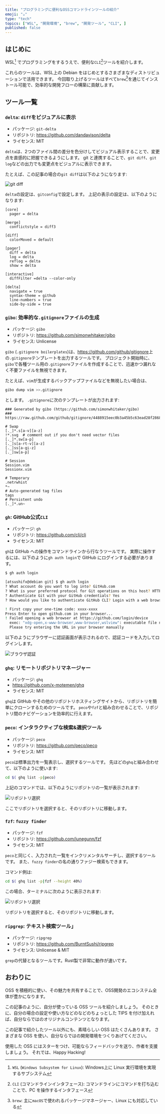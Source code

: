 ```yaml
---
title: "プログラミングに便利なOSSコマンドラインツールの紹介"
emoji: "☕"
type: "tech"
topics: ["WSL", "開発環境", "brew", "開発ツール", "CLI", ]
published: false
---
```


## はじめに

WSL[^1] でプログラミングをするうえで、便利な`CLI`[^2]ツールを紹介します。

これらのツールは、WSL上の Debian をはじめとするさまざまなディストリビューションで活用できます。
今回取り上げるツールはすべて`brew`[^3]を通じてインストール可能で、効率的な開発フローの構築に貢献します。

[^1]: `WSL` (`Windows Subsystem for Linux`): Windows上に Linux 実行環境を実現するサブシステム
[^2]: `CLI` (コマンドラインインタフェース): コマンドラインにコマンドを打ち込むことで、PC を操作するインタフェース
[^3]: `brew`: 主に`macOS`で使われるパッケージマネージャー、Linux にも対応している

## ツール一覧

### `delta`: `diff`をビジュアルに表示

- パッケージ: `git-delta`
- リポジトリ: <https://github.com/dandavison/delta>
- ライセンス: MIT

`delta`は、2つのファイル間の差分を色分けしてビジュアル表示することで、変更点を直感的に把握できるようにします。
git と連携することで、`git diff`、`git log`などの出力でも変更点をビジュアルに表示できます。

たとえば、この記事の場合の`git diff`は以下のようになります:

![`git diff`](https://i.imgur.com/5OZKUsh.jpg)

`delta`の設定は、`gitconfig`で設定します。
上記の表示の設定は、以下のようになります:

```bash: git/config
[core]
  pager = delta

[merge]
  conflictstyle = diff3

[diff]
  colorMoved = default

[pager]
  diff = delta
  log = delta
  reflog = delta
  show = delta

[interactive]
  diffFilter =delta --color-only

[delta]
  navigate = true
  syntax-theme = github
  line-numbers = true
  side-by-side = true

```

### `gibo`: 効率的な`.gitignore`ファイルの生成

- パッケージ: `gibo`
- リポジトリ: <https://github.com/simonwhitaker/gibo>
- ライセンス: Unlicense

`gibo` (`.gitignore boilerplates`)は、<https://github.com/github/gitignore>上の`.gitignore`テンプレートを出力するツールです。
プロジェクト開始時に、`gibo`で各種ツール用の`.gitignore`ファイルを作成することで、迅速かつ漏れなく不要ファイルを無視できます。

たとえば、`vim`が生成するバックアップファイルなどを無視したい場合は、

```bash
gibo dump vim >>.gitignore

```

とします。
`.gitignore`に次のテンプレートが出力されます:

```bash:.gitognore
### Generated by gibo (https://github.com/simonwhitaker/gibo)
### https://raw.github.com/github/gitignore/4488915eec0b3a45b5c63ead28f286819c0917de/Global/Vim.gitignore

# Swap
[._]*.s[a-v][a-z]
!*.svg  # comment out if you don't need vector files
[._]*.sw[a-p]
[._]s[a-rt-v][a-z]
[._]ss[a-gi-z]
[._]sw[a-p]

# Session
Session.vim
Sessionx.vim

# Temporary
.netrwhist
*~
# Auto-generated tag files
tags
# Persistent undo
[._]*.un~

```

### `gh`: GitHub公式`CLI`

- パッケージ: `gh`
- リポジトリ: <https://github.com/cli/cli>
- ライセンス: MIT

`gh`は GitHub への操作をコマンドラインから行なうツールです。
実際に操作するには、以下のように`gh auth login`で GitHub にログインする必要があります。

```bash
$ gh auth login

[atsushifx@debian git] $ gh auth login
? What account do you want to log into? GitHub.com
? What is your preferred protocol for Git operations on this host? HTTPS
? Authenticate Git with your GitHub credentials? Yes
? How would you like to authenticate GitHub CLI? Login with a web browser

! First copy your one-time code: xxxx-xxxx
Press Enter to open github.com in your browser...
! Failed opening a web browser at https://github.com/login/device
  exec: "xdg-open,x-www-browser,www-browser,wslview": executable file not found in $PATH
  Please try entering the URL in your browser manually


```

以下のようにブラウザーに認証画面が表示されるので、認証コードを入力してログインします。

![ブラウザ認証](https://i.imgur.com/A2KYBmB.jpg)

### `ghq`: リモートリポジトリマネージャー

- パッケージ: `ghq`
- <https://github.com/x-motemen/ghq>
- ライセンス: MIT

`ghq`は GitHub やその他のリポジトリホスティングサイトから、リポジトリを簡単にクローンするためのツールです。
`peco`や`fzf`と組み合わせることで、リポジトリ間のナビゲーションを効率的に行えます。

### `peco`: インタラクティブな検索&選択ツール

- パッケージ: `peco`
- リポジトリ: <https://github.com/peco/peco>
- ライセンス: MIT

`peco`は標準出力を一覧表示し、選択するツールです。
先ほどの`ghq`と組み合わせて、以下のように使います:

```bash
cd $( ghq list -p|peco)
```

上記のコマンドでは、以下のようにリポジトリの一覧が表示されます:

![リポジトリ選択](https://i.imgur.com/WenHQcQ.jpg)

ここでリポジトリを選択すると、そのリポジトリに移動します。

### `fzf`: `fuzzy finder`

- パッケージ: `fzf`
- リポジトリ: <https://github.com/junegunn/fzf>
- ライセンス: MIT

`peco`と同じく、入力された一覧をインクリメンタルサーチし、選択するツールです。
また、`fuzzy finder`の名の通りファジー検索もできます。

コマンド例は:

```bash
cd $( ghq list -p|fzf --height 40%)
```

この場合、ターミナルに次のように表示されます:

![リポジトリ選択](https://i.imgur.com/747ms1A.jpg)

リポジトリを選択すると、そのリポジトリに移動します。

### `ripgrep`: テキスト検索ツール」

- パッケージ: `ripgrep`
- リポジトリ: <https://github.com/BurntSushi/ripgrep>
- ライセンス: Unlicense & MIT

`grep`の代替となるツールです。Rust製で非常に動作が速いです。

## おわりに

OSS を積極的に使い、その魅力を共有することで、OSS開発のエコシステム全体が豊かになります。

この記事のように、自分が使っている OSS ツールを紹介しましょう。
そのときに、自分の場合の設定や使い方などのなどのちょっとした TIPS を付け加えれば、自分ならではのオリジナルコンテンツとなります。

この記事で紹介したツール以外にも、素晴らしい OSS はたくさんあります。
さまざまな OSS を使い、自分ならではの開発環境をつくりあげてください。

使用した OSS にはスターをつけ、可能ならフィードバックを送り、作者を支援しましょう。
それでは、Happy Hacking!

